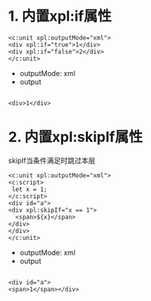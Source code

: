 # 1. 内置xpl:if属性
```xpl
<c:unit xpl:outputMode="xml">
<div xpl:if="true">1</div>
<div xpl:if="false">2</div>
</c:unit>
```

* outputMode: xml
* output
````

<div>1</div>
````

# 2. 内置xpl:skipIf属性
skipIf当条件满足时跳过本层

````xpl
<c:unit xpl:outputMode="xml">
<c:script>
 let x = 1;
</c:script>
<div id="a">
<div xpl:skipIf="x == 1">
  <span>${x}</span>
</div>
</div>
</c:unit>
````

* outputMode: xml
* output
````

<div id="a">
<span>1</span></div>
````